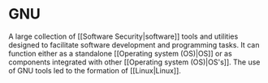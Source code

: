 # GNU

A large collection of [[Software Security|software]] tools and utilities designed to facilitate software development and programming tasks. It can function either as a standalone [[Operating system (OS)|OS]] or as components integrated with other [[Operating system (OS)|OS's]]. The use of GNU tools led to the formation of [[Linux|Linux]].